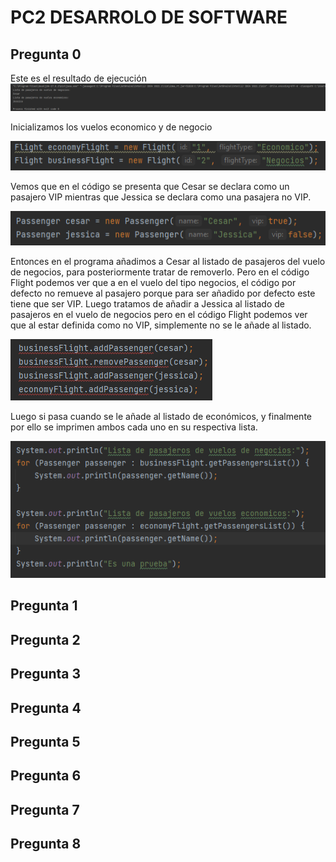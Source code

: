 # PC2 DESARROLO DE SOFTWARE

## Pregunta 0
Este es el resultado de ejecución
![image info](./images/imagen1.png)

Inicializamos los vuelos economico y de negocio

![image info](./images/imagen2.png)

Vemos que en el código se presenta que Cesar se declara como un pasajero VIP
mientras que Jessica se declara como una pasajera no VIP.

![image info](./images/imagen3.png)


Entonces en el programa añadimos a Cesar al listado de pasajeros del vuelo de
negocios, para posteriormente tratar de removerlo. Pero en el código Flight
podemos ver que a en el vuelo del tipo negocios, el código por defecto no remueve
al pasajero porque para ser añadido por defecto este tiene que ser VIP.
Luego tratamos de añadir a Jessica al listado de pasajeros en el vuelo de negocios
pero en el código Flight podemos ver que al estar definida como no VIP, simplemente
no se le añade al listado.

![image info](./images/imagen4.png)

Luego si pasa cuando se le añade al listado de económicos,
y finalmente por ello se imprimen ambos cada uno en su respectiva lista.

![image info](./images/imagen5.png)

## Pregunta 1

## Pregunta 2

## Pregunta 3

## Pregunta 4

## Pregunta 5

## Pregunta 6

## Pregunta 7

## Pregunta 8